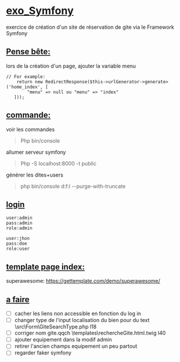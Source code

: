 # <ins>exo_Symfony</ins>
exercice de création d'un site de réservation de gite via le Framework Symfony


## <ins>Pense bête:</ins>

lors de la création d'un page, ajouter la variable menu
```
// For example:
    return new RedirectResponse($this->urlGenerator->generate>('home_index', [
        "menu" => null ou "menu" => "index"
   ]));
```
## <ins>commande:</ins>

voir les commandes
>Php bin/console

allumer serveur symfony
>Php  -S   localhost:8000   -t   public

générer les dites+users
>php bin/console d:f:l --purge-with-truncate

## <ins>login</ins>
```
user:admin
pass:admin
role:admin

user:jhon
pass:doe
role:user
```

## <ins>template page index:</ins>
superawesome: https://gettemplate.com/demo/superawesome/

## <ins>a faire</ins>

- [ ] cacher les liens non accessible en fonction du log in
- [ ] changer type de l'input localisation du bien pour du text \src\Form\GiteSearchType.php l18 
- [ ] corriger nom gite.qqch \templates\rechercheGite.html.twig l40
- [ ] ajouter equipement dans la modif admin
- [ ] retirer l'ancien champs equipement un peu partout
- [ ] regarder faker symfony
